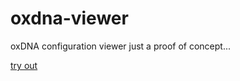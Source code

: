 # oxdna-viewer
oxDNA configuration viewer 
just a proof of concept...

[try out](https://sulcgroup.github.io/oxdna-viewer/)
